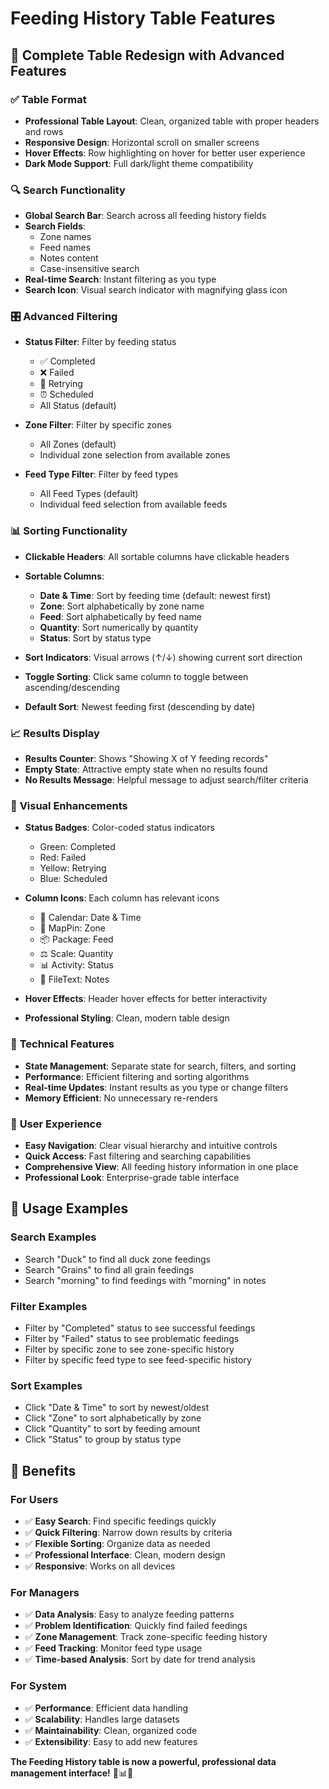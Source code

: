 # Feeding History Table Features

## 🎯 **Complete Table Redesign with Advanced Features**

### ✅ **Table Format**
- **Professional Table Layout**: Clean, organized table with proper headers and rows
- **Responsive Design**: Horizontal scroll on smaller screens
- **Hover Effects**: Row highlighting on hover for better user experience
- **Dark Mode Support**: Full dark/light theme compatibility

### 🔍 **Search Functionality**
- **Global Search Bar**: Search across all feeding history fields
- **Search Fields**:
  - Zone names
  - Feed names
  - Notes content
  - Case-insensitive search
- **Real-time Search**: Instant filtering as you type
- **Search Icon**: Visual search indicator with magnifying glass icon

### 🎛️ **Advanced Filtering**
- **Status Filter**: Filter by feeding status
  - ✅ Completed
  - ❌ Failed
  - 🔄 Retrying
  - ⏰ Scheduled
  - All Status (default)

- **Zone Filter**: Filter by specific zones
  - All Zones (default)
  - Individual zone selection from available zones

- **Feed Type Filter**: Filter by feed types
  - All Feed Types (default)
  - Individual feed selection from available feeds

### 📊 **Sorting Functionality**
- **Clickable Headers**: All sortable columns have clickable headers
- **Sortable Columns**:
  - **Date & Time**: Sort by feeding time (default: newest first)
  - **Zone**: Sort alphabetically by zone name
  - **Feed**: Sort alphabetically by feed name
  - **Quantity**: Sort numerically by quantity
  - **Status**: Sort by status type

- **Sort Indicators**: Visual arrows (↑/↓) showing current sort direction
- **Toggle Sorting**: Click same column to toggle between ascending/descending
- **Default Sort**: Newest feeding first (descending by date)

### 📈 **Results Display**
- **Results Counter**: Shows "Showing X of Y feeding records"
- **Empty State**: Attractive empty state when no results found
- **No Results Message**: Helpful message to adjust search/filter criteria

### 🎨 **Visual Enhancements**
- **Status Badges**: Color-coded status indicators
  - Green: Completed
  - Red: Failed
  - Yellow: Retrying
  - Blue: Scheduled

- **Column Icons**: Each column has relevant icons
  - 📅 Calendar: Date & Time
  - 📍 MapPin: Zone
  - 📦 Package: Feed
  - ⚖️ Scale: Quantity
  - 📊 Activity: Status
  - 📄 FileText: Notes

- **Hover Effects**: Header hover effects for better interactivity
- **Professional Styling**: Clean, modern table design

### 🔧 **Technical Features**
- **State Management**: Separate state for search, filters, and sorting
- **Performance**: Efficient filtering and sorting algorithms
- **Real-time Updates**: Instant results as you type or change filters
- **Memory Efficient**: No unnecessary re-renders

### 📱 **User Experience**
- **Easy Navigation**: Clear visual hierarchy and intuitive controls
- **Quick Access**: Fast filtering and searching capabilities
- **Comprehensive View**: All feeding history information in one place
- **Professional Look**: Enterprise-grade table interface

## 🎯 **Usage Examples**

### **Search Examples**
- Search "Duck" to find all duck zone feedings
- Search "Grains" to find all grain feedings
- Search "morning" to find feedings with "morning" in notes

### **Filter Examples**
- Filter by "Completed" status to see successful feedings
- Filter by "Failed" status to see problematic feedings
- Filter by specific zone to see zone-specific history
- Filter by specific feed type to see feed-specific history

### **Sort Examples**
- Click "Date & Time" to sort by newest/oldest
- Click "Zone" to sort alphabetically by zone
- Click "Quantity" to sort by feeding amount
- Click "Status" to group by status type

## 🎉 **Benefits**

### **For Users**
- ✅ **Easy Search**: Find specific feedings quickly
- ✅ **Quick Filtering**: Narrow down results by criteria
- ✅ **Flexible Sorting**: Organize data as needed
- ✅ **Professional Interface**: Clean, modern design
- ✅ **Responsive**: Works on all devices

### **For Managers**
- ✅ **Data Analysis**: Easy to analyze feeding patterns
- ✅ **Problem Identification**: Quickly find failed feedings
- ✅ **Zone Management**: Track zone-specific feeding history
- ✅ **Feed Tracking**: Monitor feed type usage
- ✅ **Time-based Analysis**: Sort by date for trend analysis

### **For System**
- ✅ **Performance**: Efficient data handling
- ✅ **Scalability**: Handles large datasets
- ✅ **Maintainability**: Clean, organized code
- ✅ **Extensibility**: Easy to add new features

**The Feeding History table is now a powerful, professional data management interface!** 🎨📊✨
